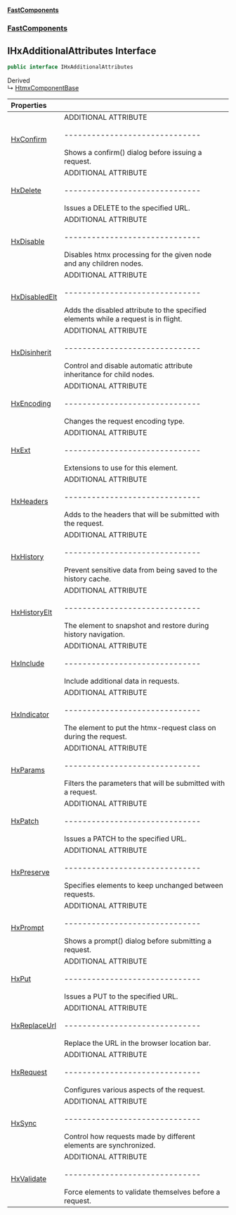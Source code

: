 #### [FastComponents](FastComponents.md 'FastComponents')
### [FastComponents](FastComponents.md 'FastComponents')

## IHxAdditionalAttributes Interface

```csharp
public interface IHxAdditionalAttributes
```

Derived  
&#8627; [HtmxComponentBase](FastComponents.HtmxComponentBase.md 'FastComponents.HtmxComponentBase')

| Properties | |
| :--- | :--- |
| [HxConfirm](FastComponents.IHxAdditionalAttributes.HxConfirm.md 'FastComponents.IHxAdditionalAttributes.HxConfirm') | ADDITIONAL ATTRIBUTE<br/><br/>------------------------------<br/><br/>Shows a confirm() dialog before issuing a request. |
| [HxDelete](FastComponents.IHxAdditionalAttributes.HxDelete.md 'FastComponents.IHxAdditionalAttributes.HxDelete') | ADDITIONAL ATTRIBUTE<br/><br/>------------------------------<br/><br/>Issues a DELETE to the specified URL. |
| [HxDisable](FastComponents.IHxAdditionalAttributes.HxDisable.md 'FastComponents.IHxAdditionalAttributes.HxDisable') | ADDITIONAL ATTRIBUTE<br/><br/>------------------------------<br/><br/>Disables htmx processing for the given node and any children nodes. |
| [HxDisabledElt](FastComponents.IHxAdditionalAttributes.HxDisabledElt.md 'FastComponents.IHxAdditionalAttributes.HxDisabledElt') | ADDITIONAL ATTRIBUTE<br/><br/>------------------------------<br/><br/>Adds the disabled attribute to the specified elements while a request is in flight. |
| [HxDisinherit](FastComponents.IHxAdditionalAttributes.HxDisinherit.md 'FastComponents.IHxAdditionalAttributes.HxDisinherit') | ADDITIONAL ATTRIBUTE<br/><br/>------------------------------<br/><br/>Control and disable automatic attribute inheritance for child nodes. |
| [HxEncoding](FastComponents.IHxAdditionalAttributes.HxEncoding.md 'FastComponents.IHxAdditionalAttributes.HxEncoding') | ADDITIONAL ATTRIBUTE<br/><br/>------------------------------<br/><br/>Changes the request encoding type. |
| [HxExt](FastComponents.IHxAdditionalAttributes.HxExt.md 'FastComponents.IHxAdditionalAttributes.HxExt') | ADDITIONAL ATTRIBUTE<br/><br/>------------------------------<br/><br/>Extensions to use for this element. |
| [HxHeaders](FastComponents.IHxAdditionalAttributes.HxHeaders.md 'FastComponents.IHxAdditionalAttributes.HxHeaders') | ADDITIONAL ATTRIBUTE<br/><br/>------------------------------<br/><br/>Adds to the headers that will be submitted with the request. |
| [HxHistory](FastComponents.IHxAdditionalAttributes.HxHistory.md 'FastComponents.IHxAdditionalAttributes.HxHistory') | ADDITIONAL ATTRIBUTE<br/><br/>------------------------------<br/><br/>Prevent sensitive data from being saved to the history cache. |
| [HxHistoryElt](FastComponents.IHxAdditionalAttributes.HxHistoryElt.md 'FastComponents.IHxAdditionalAttributes.HxHistoryElt') | ADDITIONAL ATTRIBUTE<br/><br/>------------------------------<br/><br/>The element to snapshot and restore during history navigation. |
| [HxInclude](FastComponents.IHxAdditionalAttributes.HxInclude.md 'FastComponents.IHxAdditionalAttributes.HxInclude') | ADDITIONAL ATTRIBUTE<br/><br/>------------------------------<br/><br/>Include additional data in requests. |
| [HxIndicator](FastComponents.IHxAdditionalAttributes.HxIndicator.md 'FastComponents.IHxAdditionalAttributes.HxIndicator') | ADDITIONAL ATTRIBUTE<br/><br/>------------------------------<br/><br/>The element to put the htmx-request class on during the request. |
| [HxParams](FastComponents.IHxAdditionalAttributes.HxParams.md 'FastComponents.IHxAdditionalAttributes.HxParams') | ADDITIONAL ATTRIBUTE<br/><br/>------------------------------<br/><br/>Filters the parameters that will be submitted with a request. |
| [HxPatch](FastComponents.IHxAdditionalAttributes.HxPatch.md 'FastComponents.IHxAdditionalAttributes.HxPatch') | ADDITIONAL ATTRIBUTE<br/><br/>------------------------------<br/><br/>Issues a PATCH to the specified URL. |
| [HxPreserve](FastComponents.IHxAdditionalAttributes.HxPreserve.md 'FastComponents.IHxAdditionalAttributes.HxPreserve') | ADDITIONAL ATTRIBUTE<br/><br/>------------------------------<br/><br/>Specifies elements to keep unchanged between requests. |
| [HxPrompt](FastComponents.IHxAdditionalAttributes.HxPrompt.md 'FastComponents.IHxAdditionalAttributes.HxPrompt') | ADDITIONAL ATTRIBUTE<br/><br/>------------------------------<br/><br/>Shows a prompt() dialog before submitting a request. |
| [HxPut](FastComponents.IHxAdditionalAttributes.HxPut.md 'FastComponents.IHxAdditionalAttributes.HxPut') | ADDITIONAL ATTRIBUTE<br/><br/>------------------------------<br/><br/>Issues a PUT to the specified URL. |
| [HxReplaceUrl](FastComponents.IHxAdditionalAttributes.HxReplaceUrl.md 'FastComponents.IHxAdditionalAttributes.HxReplaceUrl') | ADDITIONAL ATTRIBUTE<br/><br/>------------------------------<br/><br/>Replace the URL in the browser location bar. |
| [HxRequest](FastComponents.IHxAdditionalAttributes.HxRequest.md 'FastComponents.IHxAdditionalAttributes.HxRequest') | ADDITIONAL ATTRIBUTE<br/><br/>------------------------------<br/><br/>Configures various aspects of the request. |
| [HxSync](FastComponents.IHxAdditionalAttributes.HxSync.md 'FastComponents.IHxAdditionalAttributes.HxSync') | ADDITIONAL ATTRIBUTE<br/><br/>------------------------------<br/><br/>Control how requests made by different elements are synchronized. |
| [HxValidate](FastComponents.IHxAdditionalAttributes.HxValidate.md 'FastComponents.IHxAdditionalAttributes.HxValidate') | ADDITIONAL ATTRIBUTE<br/><br/>------------------------------<br/><br/>Force elements to validate themselves before a request. |
